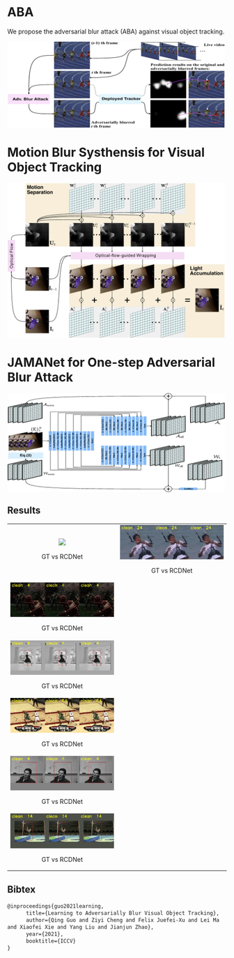 # ABA
We propose the adversarial blur attack (ABA) against visual object tracking. 

<img align="center" src="./fig1.png" width="500">

# Motion Blur Systhensis for Visual Object Tracking

<img align="center" src="./fig_blusys.png" width="500">

# JAMANet for One-step Adversarial Blur Attack
<img align="center" src="./fig_arch.png" width="500">

## Results

<table>
    <tr>
        <td ><center><img src="./case0.gif"  > <p align="center">GT vs RCDNet</p> </center></td>
        <td ><center><img src="./case1.gif" > <p align="center">GT vs RCDNet</p> </center></td>
    </tr>
    <tr>
        <td ><center><img src="./case2.gif" > <p align="center">GT vs RCDNet</p> </center></td>
    </tr>
    <tr>
        <td ><center><img src="./case3.gif" > <p align="center">GT vs RCDNet</p> </center></td>
    </tr>
    <tr>
        <td ><center><img src="./case4.gif" > <p align="center">GT vs RCDNet</p> </center></td>
    </tr>
    <tr>
        <td ><center><img src="./case5.gif" > <p align="center">GT vs RCDNet</p> </center></td>
    </tr>
    <tr>
        <td ><center><img src="./case6.gif" > <p align="center">GT vs RCDNet</p> </center></td>
    </tr>
</table>


## Bibtex

```
@inproceedings{guo2021learning,
      title={Learning to Adversarially Blur Visual Object Tracking}, 
      author={Qing Guo and Ziyi Cheng and Felix Juefei-Xu and Lei Ma and Xiaofei Xie and Yang Liu and Jianjun Zhao},
      year={2021},
      booktitle={ICCV}
}
```
